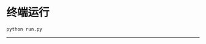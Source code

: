 # 终端运行

```shell
python run.py
```
***************************************************************************************************************************************************************************************************************************************************************************************************************************************************************************************************************************************************************************************************************************************************************************************************************************************************************************